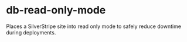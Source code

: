# db-read-only-mode
Places a SilverStripe site into read only mode to safely reduce downtime during deployments.
